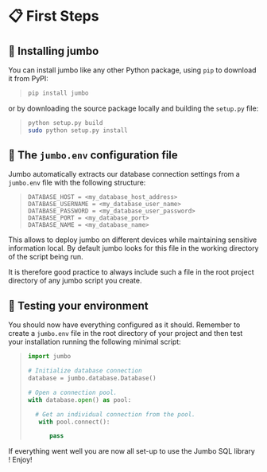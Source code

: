 # 📋 First Steps

## 🐍 Installing jumbo

You can install jumbo like any other Python package, using `pip` to download it 
from PyPI:

>```bash
>pip install jumbo
>```

or by downloading the source package locally and building the `setup.py` file:

>```bash
>python setup.py build
>sudo python setup.py install
>```


## 🐘 The `jumbo.env` configuration file

Jumbo automatically extracts our database connection settings from a 
`jumbo.env` file with the following structure:

>```
>DATABASE_HOST = <my_database_host_address>
>DATABASE_USERNAME = <my_database_user_name>
>DATABASE_PASSWORD = <my_database_user_password>
>DATABASE_PORT = <my_database_port>
>DATABASE_NAME = <my_database_name>
>```

This allows to deploy jumbo on different devices while maintaining sensitive 
information local. By default jumbo looks for this file in the working
 directory of the script
 being run. 
 
 It is therefore good practice to always include such a file in
  the root project directory of any jumbo script you create.


## 🔮 Testing your environment

You should now have everything configured as it should. Remember to create a 
`jumbo.env` file in the root directory of your project and then test your
 installation running the following minimal script:

>```python
>import jumbo
>
># Initialize database connection
>database = jumbo.database.Database()
>
># Open a connection pool.
>with database.open() as pool:
>
>   # Get an individual connection from the pool.
>    with pool.connect():
>
>       pass
>```

If everything went well you are now all set-up to use the Jumbo SQL library
! Enjoy!